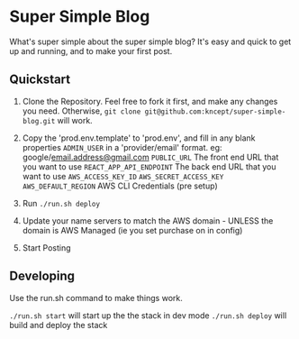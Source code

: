 # Super Simple Blog

What's super simple about the super simple blog?
It's easy and quick to get up and running, and to make your first post.

## Quickstart

1) Clone the Repository.
    Feel free to fork it first, and make any changes you need. 
    Otherwise, `git clone git@github.com:kncept/super-simple-blog.git` will work.

2) Copy the 'prod.env.template' to 'prod.env', and fill in any blank properties
    `ADMIN_USER` in a 'provider/email' format. eg: google/email.address@gmail.com
    `PUBLIC_URL` The front end URL that you want to use
    `REACT_APP_API_ENDPOINT` The back end URL that you want to use
    `AWS_ACCESS_KEY_ID`
    `AWS_SECRET_ACCESS_KEY`
    `AWS_DEFAULT_REGION` AWS CLI Credentials (pre setup)

3) Run `./run.sh deploy`

4) Update your name servers to match the AWS domain - UNLESS the domain is AWS Managed (ie you set purchase on in config)

5) Start Posting

## Developing
Use the run.sh command to make things work.

`./run.sh start` will start up the the stack in dev mode
`./run.sh deploy` will build and deploy the stack

